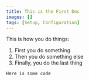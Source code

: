 ```yaml
---
title: This is the First Doc
images: []
tags: [Setup, Configuration]
---
```


This is how you do things:

1. First you do something
2. Then you do something else
3. Finally, you do the last thing

```html
Here is some code
```

  
